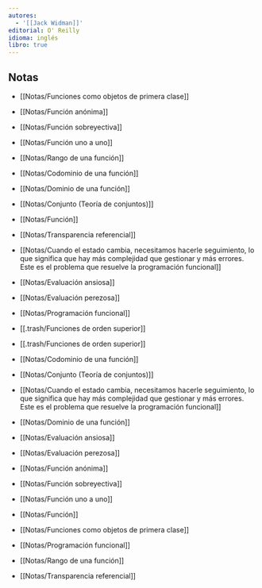 ```yaml
---
autores:
  - '[[Jack Widman]]'
editorial: O' Reilly
idioma: inglés
libro: true
---
```


<!-- backlinks:start -->

## Notas

- [[Notas/Funciones como objetos de primera clase]]
- [[Notas/Función anónima]]
- [[Notas/Función sobreyectiva]]
- [[Notas/Función uno a uno]]
- [[Notas/Rango de una función]]
- [[Notas/Codominio de una función]]
- [[Notas/Dominio de una función]]
- [[Notas/Conjunto (Teoría de conjuntos)]]
- [[Notas/Función]]
- [[Notas/Transparencia referencial]]
- [[Notas/Cuando el estado cambia, necesitamos hacerle seguimiento, lo que significa que hay más complejidad que gestionar y más errores. Este es el problema que resuelve la programación funcional]]
- [[Notas/Evaluación ansiosa]]
- [[Notas/Evaluación perezosa]]
- [[Notas/Programación funcional]]
- [[.trash/Funciones de orden superior]]

- [[.trash/Funciones de orden superior]]
- [[Notas/Codominio de una función]]
- [[Notas/Conjunto (Teoría de conjuntos)]]
- [[Notas/Cuando el estado cambia, necesitamos hacerle seguimiento, lo que significa que hay más complejidad que gestionar y más errores. Este es el problema que resuelve la programación funcional]]
- [[Notas/Dominio de una función]]
- [[Notas/Evaluación ansiosa]]
- [[Notas/Evaluación perezosa]]
- [[Notas/Función anónima]]
- [[Notas/Función sobreyectiva]]
- [[Notas/Función uno a uno]]
- [[Notas/Función]]
- [[Notas/Funciones como objetos de primera clase]]
- [[Notas/Programación funcional]]
- [[Notas/Rango de una función]]
- [[Notas/Transparencia referencial]]

<!-- backlinks:end -->
